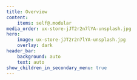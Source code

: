 ```yaml
---
title: Overview
content:
    items: self@.modular
media_order: ux-store-jJT2r2n7lYA-unsplash.jpg
hero:
    image: ux-store-jJT2r2n7lYA-unsplash.jpg
    overlay: dark
header_bar:
    background: auto
    text: auto
show_children_in_secondary_menu: true
---
```



